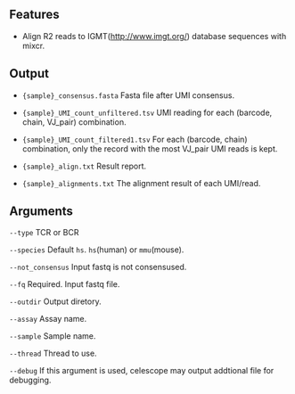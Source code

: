 ## Features
- Align R2 reads to IGMT(http://www.imgt.org/) database sequences with mixcr.

## Output
- `{sample}_consensus.fasta` Fasta file after UMI consensus.

- `{sample}_UMI_count_unfiltered.tsv` UMI reading for each (barcode, chain, VJ_pair) combination.

- `{sample}_UMI_count_filtered1.tsv` For each (barcode, chain) combination, only the record with the 
most VJ_pair UMI reads is kept.

- `{sample}_align.txt` Result report.

- `{sample}_alignments.txt` The alignment result of each UMI/read.


## Arguments
`--type` TCR or BCR

`--species` Default `hs`. `hs`(human) or `mmu`(mouse).

`--not_consensus` Input fastq is not consensused.

`--fq` Required. Input fastq file.

`--outdir` Output diretory.

`--assay` Assay name.

`--sample` Sample name.

`--thread` Thread to use.

`--debug` If this argument is used, celescope may output addtional file for debugging.

